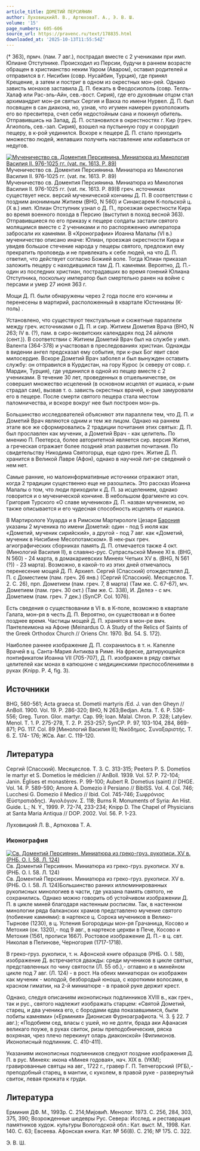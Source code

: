 ```yaml
---
article_title: ДОМЕТИЙ ПЕРСИЯНИН
author: ЛуховицкийЛ. В., АртюховаТ. А., Э. В. Ш.
volume: '15'
page_numbers: 605-606
source_url: https://pravenc.ru/text/178835.html
downloaded_at: '2025-10-13T11:55:54Z'
---
```


(† 363), прмч. (пам. 7 авг.), пострадал вместе с 2 учениками при имп. Юлиане Отступнике. Происходил из Персии, будучи в раннем возрасте обращен в христианство неким Уаром (Аваром), оставил родителей и отправился в г. Нисибин (совр. Нусайбин, Турция), где принял Крещение, а затем и постриг в одном из окрестных мон-рей. Однако зависть монахов заставила Д. П. бежать в Феодосиополь (совр. Телль-Халаф или Рас-эль-Айн, сев.-вост. Сирия), где его духовным отцом стал архимандрит мон-ря святых Сергия и Вакха по имени Нурвел. Д. П. был посвящен в сан диакона, но, узнав, что игумен намерен рукоположить его во пресвитера, счел себя недостойным сана и покинул обитель. Отправившись на Запад, Д. П. остановился в окрестностях г. Кир (греч. Агиополь, сев.-зап. Сирия), взошел на пустынную гору и соорудил пещеру, в к-рой уединился. Вскоре к пещере Д. П. стало приходить множество людей, желавших получить наставление или избавиться от недугов.

[![Мученичество св. Доментия Персиянина. Миниатюра из Минология Василия II. 976-1025 гг. (vat. пк. 1613. Р. 89)](https://pravenc.ru/data/040/484/1234/i200.jpg "Кликните для увеличения картинки")](https://pravenc.ru/data/040/484/1234/i400.jpg)Мученичество св. Доментия Персиянина. Миниатюра из Минология Василия II. 976-1025 гг. (vat. пк. 1613. Р. 89)  
Мученичество св. Доментия Персиянина. Миниатюра из Минология Василия II. 976-1025 гг. (vat. пк. 1613. Р. 89)В греч. источниках существует неск. версий мученической кончины Д. П. В соответствии с поздним анонимным Житием (BHG, N 560) и Синаксарем К-польской ц. (X в.) имп. Юлиан Отступник узнал о Д. П., проезжая окрестности Кира во время военного похода в Персию (выступил в поход весной 363). Отправившиеся по его приказу к пещере солдаты застали святого молящимся вместе с 2 учениками и по распоряжению императора забросали их камнями. В «Хронографии» Иоанна Малалы (VI в.) мученичество описано иначе: Юлиан, проезжая окрестности Кира и увидев большое стечение народа у пещеры святого, предложил ему прекратить проповедь и не привлекать к себе людей, на что Д. П. ответил, что действует согласно Божией воле. Тогда Юлиан приказал заложить пещеру с находившимся там Д. П. камнями. Вероятно, Д. П.- один из последних христиан, пострадавших во время гонений Юлиана Отступника, поскольку император был смертельно ранен на войне с персами и умер 27 июня 363 г.

Мощи Д. П. были обнаружены через 2 года после его кончины и перенесены в мартирий, расположенный в квартале Юстинианы (К-поль) .

Установлено, что существуют текстуальные и сюжетные параллели между греч. источниками о Д. П. и сир. Житием Дометия Врача (BHO, N 263; IV в. (?), пам. в сиро-яковитских календарях под 24 айлюля (сент.)). В соответствии с Житием Дометий Врач был на службе у имп. Валента (364-378) и участвовал в преследованиях христиан. Однажды в видении ангел предсказал ему события, при к-рых Бог явит свое милосердие. Вскоре Дометий Врач заболел и был вынужден оставить службу: он отправился в Курдистан, на гору Курос (к северу от совр. г. Мардин, Турция), где уединился в одной из пещер вместе с 2 учениками. В течение 30 лет, проведенных в отшельничестве, он совершил множество исцелений (в основном исцелял от ишиаса, к-рым страдал сам), вызвав т. о. зависть окрестных врачей, к-рые замуровали его в пещере. После смерти святого пещера стала местом паломничества, и вскоре вокруг нее был построен мон-рь.

Большинство исследователей объясняют эти параллели тем, что Д. П. и Дометий Врач являются одним и тем же лицом. Однако на раннем этапе все же сформировались 2 традиции почитания этих святых: Д. П. был прославлен как мученик, а Дометий Врач - как целитель. По мнению П. Пеетерса, более авторитетной является сир. версия Жития, а греческая отражает более поздний этап развития почитания. По свидетельству Никодима Святогорца, еще одно греч. Житие Д. П. хранится в Великой Лавре (Афон), однако в научной лит-ре сведений о нем нет.

Самые ранние, но малоинформативные источники отражают этап, когда 2 традиции существенно еще не разошлись. Это рассказ Иоанна Малалы о том, что люди приходили к Д. П. за исцелением, однако говорится и о мученической кончине. В небольшом фрагменте из соч. Григория Турского «О славе мучеников» Д. П. назван мучеником, но также описывается и его чудесная способность исцелять от ишиаса.

В Мартирологе Узуарда и в Римском Мартирологе Цезаря [Барония](https://pravenc.ru/text/Бароний.html) указаны 2 мученика по имени Дометий: один - под 5 июля как «Дометий, мученик сирийский», а другой - под 7 авг. как «Дометий, мученик в Нисибине Месопотамском». В нек-рых греч. агиографических сборниках память Д. П. отмечается также 4 окт. (Минологий Василия II), в славяно-рус. Супрасльской Минее XI в. (BHG, N 560) - 24 марта, в домакариевских Минеях Четьих XV в. (BHG, N 561 (?)) - 23 марта). Возможно, в какой-то из этих дней отмечалось перенесение мощей Д. П. Архиеп. Сергий (Спасский) отождествлял Д. П. с Доместием (пам. греч. 26 янв.) (Сергий (Спасский). Месяцеслов. Т. 2. С. 26), прп. Дометием (пам. греч. 7, 8 марта) (Там же. С. 67-67), мч. Дометием (пам. греч. 30 окт.) (Там же. С. 338), И. Делеэ - с мч. Дометием (пам. греч. 7 дек.) (SynCP. Col. 1076).

Есть сведения о существовании в VI в. в К-поле, возможно в квартале Галата, мон-ря в честь Д. П. Вероятно, он существовал и в более позднее время. Частицы мощей Д. П. хранятся в мон-ре вмч. Пантелеимона на Афоне (Meinardus O. A Study of the Relics of Saints of the Greek Orthodox Church // Oriens Chr. 1970. Bd. 54. S. 172).

Наиболее раннее изображение Д. П. сохранилось в т. н. Капелле Врачей в ц. Санта-Мария Антиква в Риме. На фреске, датирующейся понтификатом Иоанна VII (705-707), Д. П. изображен в ряду святых целителей как монах в капюшоне с медицинскими приспособлениями в руках (Knipp. P. 4, fig. 3).

## Источники

BHG, 560-561; Acta graeca st. Dometii martyris /Ed. J. van den Gheyn // AnBoll. 1900. Vol. 19. P. 286-320; BHO, N 263;Bedjan. Acta. T. 6. P. 536-556; Greg. Turon. Glor. martyr. Cap. 99; Ioan. Malal. Chron. P. 328; Latyšev. Menol. T. 1. P. 275-278, T. 2. P. 253-257; SynCP. P. 97, 103-104, 284, 869-871; PG. 117. Col. 89 [Минологий Василия II]; Νικόδημος. Συναξαριστής. Τ. 6. Σ. 174-
176; ЖСв. Авг. С. 119-120.

## Литература

Сергий (Спасский). Месяцеслов. Т. 3. С. 313-315; Peeters P. S. Dometios le martyr et S. Dometios le médicien // AnBoll. 1939. Vol. 57. P. 72-104; Janin. Églises et monastères. P. 99-100; Aubert R. Dometius (saint) // DHGE. Vol. 14. P. 589-590; Amore A. Domezio il Persiano // BiblSS. Vol. 4. Col. 746; Lucchesi G. Domezio il Medico // Ibid. Col. 745-746; Σωφρόνιος (Εὐστρατιάδης). ῾Αγιολόγιον. Σ. 118; Burns R. Monuments of Syria: An Hist. Guide. L.; N. Y., 1999. P. 72-74, 233-234; Knipp D. The Chapel of Physicians at Santa Maria Antiqua // DOP. 2002. Vol. 56. P. 1-23.

Луховицкий   Л. В.,  Артюхова   Т. А.  

### Иконография

[![Св. Доментий Персиянин. Миниатюра из греко-груз. рукописи. XV в. (РНБ. O. I. 58. Л. 124)](https://pravenc.ru/data/166/484/1234/i200.jpg "Кликните для увеличения картинки")](https://pravenc.ru/data/166/484/1234/i400.jpg)Св. Доментий Персиянин. Миниатюра из греко-груз. рукописи. XV в. (РНБ. O. I. 58. Л. 124)  
Св. Доментий Персиянин. Миниатюра из греко-груз. рукописи. XV в. (РНБ. O. I. 58. Л. 124)Большинство ранних иллюминированных рукописных минологиев в части, где указана память святого, не сохранились. Однако можно говорить об устойчивом изображении Д. П. в цикле миней благодаря настенным росписям. Так, в настенном минологии ряда балканских храмов представлено мучение святого (побиение камнями): в нартексе ц. Сорока мучеников в Велико-Тырнове (1230), в ц. Успения Богородицы мон-ря Грачаница, Косово и Метохия (ок. 1320),- под 9 авг., в нартексе церкви в Пече, Косово и Метохия (1561, прописи 1667). Ростовое изображение Д. П.- в ц. свт. Николая в Пелинове, Черногория (1717-1718).

В греко-груз. рукописи, т. н. Афонской книге образцов (РНБ. O. I. 58), изображение Д. встречается дважды: среди мучеников в цикле святых, представленных по чину святости (Л. 55 об.),- оглавно и в минейном цикле под 7 авг. (Л. 124) - в рост. На обеих миниатюрах он изображен как мученик - молодой, безбородый юноша, с короткими волосами, в красном гиматии, на 2-й миниатюре - в правой руке держит крест.

Однако, следуя описаниям иконописных подлинников XVIII в., как греч., так и рус., святого надлежит изображать старцем: «Святой Дометий, старец, и два ученика его, с бородами едва показавшимися, были побиты камнями» («Ерминия» Дионисия Фурноаграфиота. Ч. 3. § 22. 7 авг.); «Подобием сед, власы с ушей, но не долги, брада аки Афанасия великаго поуже, в руках свиток, ризы преподобническия, ряска вохряная, чрез плечо перекинут оларь диаконской» (Филимонов. Иконописный подлинник. С. 410-411).

Указаниям иконописных подлинников следуют поздние изображения Д. П. в рус. Минеях: икона «Минея годовая», нач. XIX в. (УКМ); гравированные святцы на авг., 1722 г., гравер Г. П. Тепчегорский (РГБ),- преподобный старец, в мантии, с куколем, в правой руке - развернутый свиток, левая прижата к груди.

## Литература

Ерминия ДФ. М., 1993р. С. 214;Миjовић. Менолог. 1973. С. 256, 284, 303, 375, 390; Возрожденные шедевры Рус. Севера: Исслед. и реставрация памятников худож. культуры Вологодской обл.: Кат. выст. М., 1998. Кат. 140. С. 63; Евсеева. Афонская книга. Кат. № 56(8). С. 216; № 175. С. 322.

Э. В. Ш.
